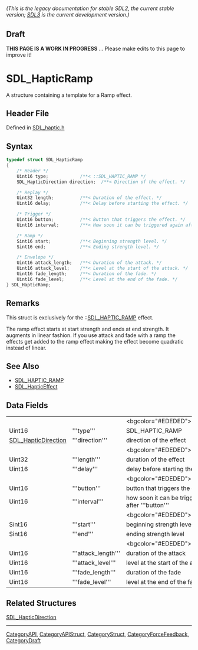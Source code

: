 ###### (This is the legacy documentation for stable SDL2, the current stable version; [SDL3](https://wiki.libsdl.org/SDL3/) is the current development version.)

## Draft

**THIS PAGE IS A WORK IN PROGRESS** ... Please make edits to this page to improve it!
# SDL_HapticRamp

A structure containing a template for a Ramp effect.

## Header File

Defined in [SDL_haptic.h](https://github.com/libsdl-org/SDL/blob/SDL2/include/SDL_haptic.h)

## Syntax

```c
typedef struct SDL_HapticRamp
{
    /* Header */
    Uint16 type;            /**< ::SDL_HAPTIC_RAMP */
    SDL_HapticDirection direction;  /**< Direction of the effect. */

    /* Replay */
    Uint32 length;          /**< Duration of the effect. */
    Uint16 delay;           /**< Delay before starting the effect. */

    /* Trigger */
    Uint16 button;          /**< Button that triggers the effect. */
    Uint16 interval;        /**< How soon it can be triggered again after button. */

    /* Ramp */
    Sint16 start;           /**< Beginning strength level. */
    Sint16 end;             /**< Ending strength level. */

    /* Envelope */
    Uint16 attack_length;   /**< Duration of the attack. */
    Uint16 attack_level;    /**< Level at the start of the attack. */
    Uint16 fade_length;     /**< Duration of the fade. */
    Uint16 fade_level;      /**< Level at the end of the fade. */
} SDL_HapticRamp;
```

## Remarks

This struct is exclusively for the ::[SDL_HAPTIC_RAMP](SDL_HAPTIC_RAMP)
effect.

The ramp effect starts at start strength and ends at end strength. It
augments in linear fashion. If you use attack and fade with a ramp the
effects get added to the ramp effect making the effect become quadratic
instead of linear.

## See Also

* [SDL_HAPTIC_RAMP](SDL_HAPTIC_RAMP)
* [SDL_HapticEffect](SDL_HapticEffect)


## Data Fields

|                                            |                     |                                                       |
| ------------------------------------------ | ------------------- | ----------------------------------------------------- |
|                                            |                     | <bgcolor="#EDEDED">''Header''                         |
| Uint16                                     | '''type'''          | SDL_HAPTIC_RAMP                                       |
| [SDL_HapticDirection](SDL_HapticDirection) | '''direction'''     | direction of the effect                               |
|                                            |                     | <bgcolor="#EDEDED">''Replay''                         |
| Uint32                                     | '''length'''        | duration of the effect                                |
| Uint16                                     | '''delay'''         | delay before starting the effect                      |
|                                            |                     | <bgcolor="#EDEDED">''Trigger''                        |
| Uint16                                     | '''button'''        | button that triggers the effect                       |
| Uint16                                     | '''interval'''      | how soon it can be triggered again after '''button''' |
|                                            |                     | <bgcolor="#EDEDED">''Ramp''                           |
| Sint16                                     | '''start'''         | beginning strength level                              |
| Sint16                                     | '''end'''           | ending strength level                                 |
|                                            |                     | <bgcolor="#EDEDED">''Envelope''                       |
| Uint16                                     | '''attack_length''' | duration of the attack                                |
| Uint16                                     | '''attack_level'''  | level at the start of the attack                      |
| Uint16                                     | '''fade_length'''   | duration of the fade                                  |
| Uint16                                     | '''fade_level'''    | level at the end of the fade                          |

## Related Structures

[SDL_HapticDirection](SDL_HapticDirection)

----
[CategoryAPI](CategoryAPI), [CategoryAPIStruct](CategoryAPIStruct), [CategoryStruct](CategoryStruct), [CategoryForceFeedback](CategoryForceFeedback), [CategoryDraft](CategoryDraft)


